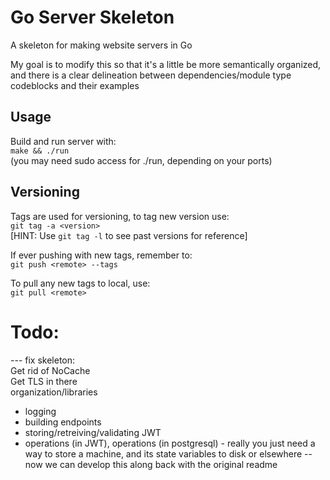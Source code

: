 # Go Server Skeleton
A skeleton for making website servers in Go

My goal is to modify this so that it's a little be more semantically organized, and there is a clear delineation between dependencies/module type codeblocks and their examples

## Usage
Build and run server with:  
    `make && ./run`  
(you may need sudo access for ./run, depending on your ports)

## Versioning
Tags are used for versioning, to tag new version use:  
    `git tag -a <version>`  
[HINT: Use `git tag -l` to see past versions for reference]

If ever pushing with new tags, remember to:  
    `git push <remote> --tags`

To pull any new tags to local, use:  
    `git pull <remote>`

# Todo:

--- fix skeleton:  
Get rid of NoCache  
Get TLS in there  
organization/libraries  
- logging
- building endpoints
- storing/retreiving/validating JWT
- operations (in JWT), operations (in postgresql) - really you just need a way to store a machine, and its state variables to disk or elsewhere
-- now we can develop this along back with the original readme
